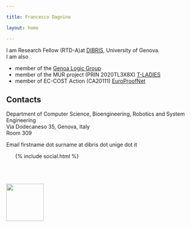 ```yaml
---

title: Francesco Dagnino 

layout: home

---
```



I am Research Fellow (RTD-A)at [DIBRIS](https://dibris.unige.it), University of Genova.  
I am also 
* member of the [Genoa Logic Group](http://logic.dima.unige.it) 
* member of the MUR project (PRIN 2020TL3X8X) [T-LADIES](https://t-ladies.di.unimi.it) 
* member of EC-COST Action (CA20111) [EuroProofNet](https://europroofnet.github.io/) 

## Contacts 
Department of Computer Science, Bioengineering, Robotics and System Engineering  
Via Dodecaneso 35, Genova, Italy  
Room 309

Email firstname dot surname at dibris dot unige dot it 

<style> 
  .social-contacts { list-style: none; margin-left: 0 } 
  .social-contacts li { display: inline } 
</style> 
<ul class="social-contacts"> 
  {% include social.html %} 
</ul> 

<br><br><br>
<a href="https://t-ladies.di.unimi.it/">
  <img src="https://t-ladies.di.unimi.it/logo/t-ladies-banner.jpg" height="100"> 
</a>

